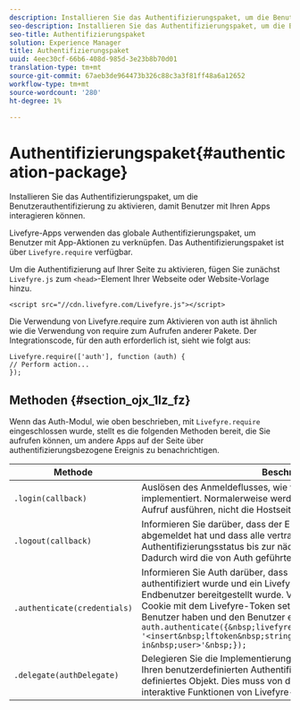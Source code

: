 ```yaml
---
description: Installieren Sie das Authentifizierungspaket, um die Benutzerauthentifizierung zu aktivieren, damit Benutzer mit Ihren Apps interagieren können.
seo-description: Installieren Sie das Authentifizierungspaket, um die Benutzerauthentifizierung zu aktivieren, damit Benutzer mit Ihren Apps interagieren können.
seo-title: Authentifizierungspaket
solution: Experience Manager
title: Authentifizierungspaket
uuid: 4eec30cf-66b6-408d-985d-3e23b8b70d01
translation-type: tm+mt
source-git-commit: 67aeb3de964473b326c88c3a3f81ff48a6a12652
workflow-type: tm+mt
source-wordcount: '280'
ht-degree: 1%

---
```



# Authentifizierungspaket{#authentication-package}

Installieren Sie das Authentifizierungspaket, um die Benutzerauthentifizierung zu aktivieren, damit Benutzer mit Ihren Apps interagieren können.

Livefyre-Apps verwenden das globale Authentifizierungspaket, um Benutzer mit App-Aktionen zu verknüpfen. Das Authentifizierungspaket ist über `Livefyre.require` verfügbar.

Um die Authentifizierung auf Ihrer Seite zu aktivieren, fügen Sie zunächst `Livefyre.js` zum `<head>`-Element Ihrer Webseite oder Website-Vorlage hinzu.

```
<script src="//cdn.livefyre.com/Livefyre.js"></script>
```

Die Verwendung von Livefyre.require zum Aktivieren von auth ist ähnlich wie die Verwendung von require zum Aufrufen anderer Pakete. Der Integrationscode, für den auth erforderlich ist, sieht wie folgt aus:

```
Livefyre.require(['auth'], function (auth) {  
// Perform action... 
});
```

## Methoden {#section_ojx_1lz_fz}

Wenn das Auth-Modul, wie oben beschrieben, mit `Livefyre.require` eingeschlossen wurde, stellt es die folgenden Methoden bereit, die Sie aufrufen können, um andere Apps auf der Seite über authentifizierungsbezogene Ereignis zu benachrichtigen.

| Methode | Beschreibung |
|--- |--- |
| `.login(callback)` | Auslösen des Anmeldeflusses, wie vom registrierten AuthDelegate implementiert. Normalerweise werden nur auth-fähige Apps diesen Aufruf ausführen, nicht die Hostseite selbst. |
| `.logout(callback)` | Informieren Sie darüber, dass der Endbenutzer sich auf externe Weise abgemeldet hat und dass alle vertrauenden Apps ihren Authentifizierungsstatus bis zur nächsten Anmeldung löschen sollten. Dadurch wird die von Auth geführte interne Sitzung gelöscht. |
| `.authenticate(credentials)` | Informieren Sie Auth darüber, dass ein Benutzer auf externe Weise authentifiziert wurde und ein Livefyre-Authentifizierungstoken für den Endbenutzer bereitgestellt wurde. Verwenden Sie dies, wenn Sie ein Cookie mit dem Livefyre-Token setzen oder ein Token für den Benutzer haben und den Benutzer explizit anmelden möchten. Beispiel: <br>`auth.authenticate({&nbsp;livefyre:&nbsp;`<br>`'<insert&nbsp;lftoken&nbsp;string&nbsp;for&nbsp;newly&nbsp;logged-in&nbsp;user>'&nbsp;});` |
| `.delegate(authDelegate)` | Delegieren Sie die Implementierungsdetails der Authentifizierung (z. B. Ihren benutzerdefinierten Authentifizierungsfluss) an ein von Ihnen definiertes Objekt. Dies muss von der Hostseite aufgerufen werden, um interaktive Funktionen von Livefyre-Apps zu aktivieren. |

